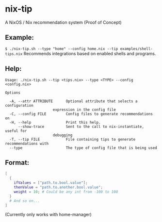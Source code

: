 # nix-tip
A NixOS / Nix recommendation system (Proof of Concept)

## Example:

`$ ./nix-tip.sh --type "home" --config home.nix --tip examples/shell-tips.nix`
Recommends integrations based on enabled shells and programs.

## Help:
```
Usage: ./nix-tip.sh --tip <tips.nix> --type <TYPE> --config <config.nix>

Options

  -A, --attr ATTRIBUTE      Optional attribute that selects a configuration
                      expression in the config file
  -C, --config FILE         Config files to generate recommendations on
  -H, --help                Print this help.
      --show-trace          Sent to the call to nix-instantiate, useful for
                      debugging
  -T, --tip FILE            File containing tips to generate recommendations with
  --type                    The type of config file that is being used
```

## Format:

```nix
[
  {
    ifValues = ["path.to.bool.value"];
    thenValue = "path.to.another.bool.value";
    weight = 10; # Could be any int from -100 to 100
  }
  # And so on...
]
```

(Currently only works with home-manager)
